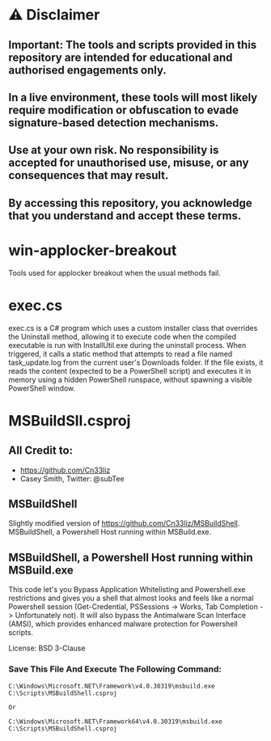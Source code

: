 # ⚠️ Disclaimer

## Important: The tools and scripts provided in this repository are intended for educational and authorised engagements only.

## In a live environment, these tools will most likely require modification or obfuscation to evade signature-based detection mechanisms.

## Use at your own risk. No responsibility is accepted for unauthorised use, misuse, or any consequences that may result.

## By accessing this repository, you acknowledge that you understand and accept these terms.


# win-applocker-breakout
Tools used for applocker breakout when the usual methods fail.

# exec.cs
exec.cs is a C# program which uses a custom installer class that overrides the Uninstall method, allowing it to execute code when the compiled executable is run with InstallUtil.exe during the uninstall process. When triggered, it calls a static method that attempts to read a file named task_update.log from the current user's Downloads folder. If the file exists, it reads the content (expected to be a PowerShell script) and executes it in memory using a hidden PowerShell runspace, without spawning a visible PowerShell window. 

# MSBuildSll.csproj

## All Credit to:
* https://github.com/Cn33liz
* Casey Smith, Twitter: @subTee
  
## MSBuildShell
Slightly modified version of https://github.com/Cn33liz/MSBuildShell. MSBuildShell, a Powershell Host running within MSBuild.exe. 

## MSBuildShell, a Powershell Host running within MSBuild.exe
This code let's you Bypass Application Whitelisting and Powershell.exe restrictions and gives you a shell that almost looks and feels like a normal Powershell session (Get-Credential, PSSessions -> Works, Tab Completion -> Unfortunately not). It will also bypass the Antimalware Scan Interface (AMSI), which provides enhanced malware protection for Powershell scripts.

License: BSD 3-Clause

### Save This File And Execute The Following Command:

```
C:\Windows\Microsoft.NET\Framework\v4.0.30319\msbuild.exe C:\Scripts\MSBuildShell.csproj

Or

C:\Windows\Microsoft.NET\Framework64\v4.0.30319\msbuild.exe C:\Scripts\MSBuildShell.csproj
```
